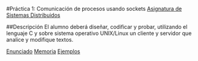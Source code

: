 #Práctica 1: Comunicación de procesos usando sockets
[Asignatura de Sistemas Distribuidos](http://www3.uc3m.es/reina/Fichas/Idioma_2/218.15754.html)

##Descripción
El alumno deberá diseñar, codificar y probar, utilizando el lenguaje C y sobre sistema operativo UNIX/Linux un cliente y servidor que analice y modifique textos.

[Enunciado](https://github.com/jorgebg/sistemas-distribuidos/raw/master/doc/practica1_ssdd_superior.pdf)
[Memoria](https://github.com/jorgebg/sistemas-distribuidos/raw/master/doc/memoria.pdf)
[Ejemplos](https://github.com/jorgebg/sistemas-distribuidos/blob/master/utils/test)
